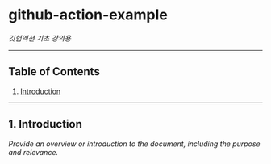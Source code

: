 # github-action-example
*깃헙액션 기초 강의용*

---

## Table of Contents
1. [Introduction](#introduction)


---

## 1. Introduction
*Provide an overview or introduction to the document, including the purpose and relevance.*

